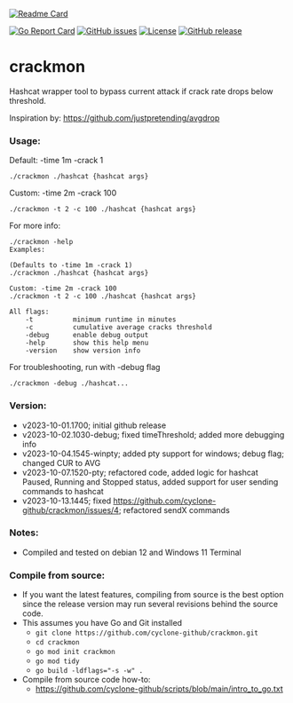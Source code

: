 [![Readme Card](https://github-readme-stats.vercel.app/api/pin/?username=cyclone-github&repo=crackmon&theme=gruvbox)](https://github.com/cyclone-github/crackmon/)

[![Go Report Card](https://goreportcard.com/badge/github.com/cyclone-github/crackmon)](https://goreportcard.com/report/github.com/cyclone-github/crackmon)
[![GitHub issues](https://img.shields.io/github/issues/cyclone-github/crackmon.svg)](https://github.com/cyclone-github/crackmon/issues)
[![License](https://img.shields.io/github/license/cyclone-github/crackmon.svg)](LICENSE)
[![GitHub release](https://img.shields.io/github/release/cyclone-github/crackmon.svg)](https://github.com/cyclone-github/crackmon/releases)
<!-- [![Go Reference](https://pkg.go.dev/badge/github.com/cyclone-github/crackmon.svg)](https://pkg.go.dev/github.com/cyclone-github/crackmon) -->

# crackmon
Hashcat wrapper tool to bypass current attack if crack rate drops below threshold.

Inspiration by: https://github.com/justpretending/avgdrop

### Usage:
Default: -time 1m -crack 1
```
./crackmon ./hashcat {hashcat args}
```
Custom: -time 2m -crack 100
```
./crackmon -t 2 -c 100 ./hashcat {hashcat args}
```
For more info:
```
./crackmon -help
Examples:

(Defaults to -time 1m -crack 1)
./crackmon ./hashcat {hashcat args}

Custom: -time 2m -crack 100
./crackmon -t 2 -c 100 ./hashcat {hashcat args}

All flags:
	-t      	minimum runtime in minutes
	-c      	cumulative average cracks threshold
	-debug  	enable debug output
	-help   	show this help menu
	-version	show version info
```
For troubleshooting, run with -debug flag
```
./crackmon -debug ./hashcat...
```
### Version:
- v2023-10-01.1700; initial github release
- v2023-10-02.1030-debug; fixed timeThreshold; added more debugging info
- v2023-10-04.1545-winpty; added pty support for windows; debug flag; changed CUR to AVG
- v2023-10-07.1520-pty; refactored code, added logic for hashcat Paused, Running and Stopped status, added support for user sending commands to hashcat
- v2023-10-13.1445; fixed https://github.com/cyclone-github/crackmon/issues/4; refactored sendX commands

### Notes:
- Compiled and tested on debian 12 and Windows 11 Terminal

### Compile from source:
- If you want the latest features, compiling from source is the best option since the release version may run several revisions behind the source code.
- This assumes you have Go and Git installed
  - `git clone https://github.com/cyclone-github/crackmon.git`
  - `cd crackmon`
  - `go mod init crackmon`
  - `go mod tidy`
  - `go build -ldflags="-s -w" .`
- Compile from source code how-to:
  - https://github.com/cyclone-github/scripts/blob/main/intro_to_go.txt
